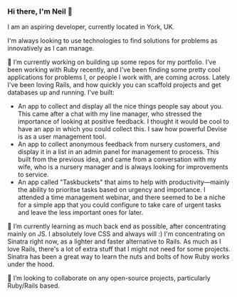 ### Hi there, I'm Neil 👋

I am an aspiring developer, currently located in York, UK.

I'm always looking to use technologies to find solutions for problems as innovatively as I can manage.

🔭 I’m currently working on building up some repos for my portfolio. I've been working with Ruby recently, and I've been finding some pretty cool applications for problems I, or people I work with, are coming across. Lately I've been loving Rails, and how quickly you can scaffold projects and get databases up and running. I've built:

- An app to collect and display all the nice things people say about you. This came after a chat with my line manager, who stressed the importance of looking at positive feedback. I thought it would be cool to have an app in which you could collect this. I saw how powerful Devise is as a user management tool.
- An app to collect anonymous feedback from nursery customers, and display it in a list in an admin panel for management to process. This built from the previous idea, and came from a conversation with my wife, who is a nursery manager and is always looking for improvements to service.
- An app called "Taskbuckets" that aims to help with productivity—mainly the ability to prioritse tasks based on urgency and importance. I attended a time management webinar, and there seemed to be a niche for a simple app that you could configure to take care of urgent tasks and leave the less important ones for later.

🌱 I’m currently learning as much back end as possible, after concentrating mainly on JS. I absolutely love CSS and always will :) I'm concentrating on Sinatra right now, as a lighter and faster alternative to Rails. As much as I love Rails, there's a lot of extra stuff that I might not need for some projects. Sinatra has been a great way to learn the nuts and bolts of how Ruby works under the hood.

👯 I’m looking to collaborate on any open-source projects, particularly Ruby/Rails based.

<!--
**neilgevaux/neilgevaux** is a ✨ _special_ ✨ repository because its `README.md` (this file) appears on your GitHub profile.

Here are some ideas to get you started:

- 🔭 I’m currently working on ...
- 🌱 I’m currently learning ...
- 👯 I’m looking to collaborate on ...
- 🤔 I’m looking for help with ...
- 💬 Ask me about ...
- 📫 How to reach me: ...
- 😄 Pronouns: ...
- ⚡ Fun fact: ...
-->
